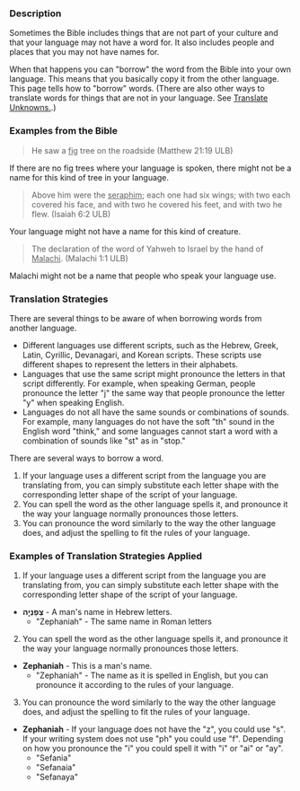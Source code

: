

### Description

Sometimes the Bible includes things that are not part of your culture and that your language may not have a word for.  It also includes people and places that you may not have names for. 

When that happens you  can "borrow" the word from the Bible into your own language. This means that you basically copy it from the other language.  This page tells how to "borrow" words.  (There are also other ways to translate words for things that are not in your language.  See [Translate Unknowns.](../translate-unknown/01.md).)

### Examples from the Bible

>He saw a <u>fig</u> tree on the roadside  (Matthew 21:19 ULB) 

If there are no fig trees where your language is spoken, there might not be a name for this kind of tree in your language.

>Above him were the <u>seraphim</u>; each one had six wings; with two each covered his face, and with two he covered his feet, and with two he flew.  (Isaiah 6:2 ULB)

Your language might not have a name for this kind of creature.

>The declaration of the word of Yahweh to Israel by the hand of <u>Malachi</u>.  (Malachi 1:1 ULB)

Malachi might not be a name that people who speak your language use. 

### Translation Strategies

There are several things to be aware of when borrowing words from another language.

  * Different languages use different scripts, such as the Hebrew, Greek, Latin, Cyrillic, Devanagari, and Korean scripts. These scripts use different shapes to represent the letters in their alphabets. 
  * Languages that use the same script might pronounce the letters in that script differently. For example, when speaking German, people pronounce the letter "j" the same way that people pronounce the letter "y" when speaking English. 
  * Languages do not all have the same sounds or combinations of sounds. For example, many languages do not have the soft "th" sound in the English word "think," and some languages cannot start a word with a combination of sounds like "st" as in "stop." 

There are several ways to borrow a word. 

  1. If your language uses a different script from the language you are translating from, you can simply substitute each letter shape with the corresponding letter shape of the script of your language.
  1. You can spell the word as the other language spells it, and pronounce it the way your language normally pronounces those letters.   
  1. You can pronounce the word similarly to the way the other language does, and adjust the spelling to fit the rules of your language.  


### Examples of Translation Strategies Applied

1. If your language uses a different script from the language you are translating from, you can simply substitute each letter shape with the corresponding letter shape of the script of your language.
  * **צְפַנְיָ֤ה** - A man's name in Hebrew letters.
      * "Zephaniah" - The same name in Roman letters

2. You can spell the word as the other language spells it, and pronounce it the way your language normally pronounces those letters.
  * **Zephaniah**  - This is a man's name.
      * "Zephaniah" - The name as it is spelled in English, but you can pronounce it according to the rules of your language.

3. You can pronounce the word similarly to the way the other language does, and adjust the spelling to fit the rules of your language.
  * **Zephaniah**  - If your language does not have the "z", you could use "s". If your writing system does not use "ph" you could use "f". Depending on how you pronounce the "i" you could spell it with "i" or "ai" or "ay".
      * "Sefania"
      * "Sefanaia"
      * "Sefanaya"